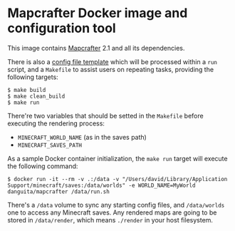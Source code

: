 # Mapcrafter Docker image and configuration tool

This image contains [Mapcrafter](http://mapcrafter.org/index) 2.1 and all its dependencies.

There is also a [config file template](render.template.conf) which will be processed within a `run` script, and a `Makefile` to assist users on repeating tasks, providing the following targets:

```shell
$ make build
$ make clean_build
$ make run
```

There're two variables that should be setted in the `Makefile` before executing the rendering process:

- `MINECRAFT_WORLD_NAME` (as in the saves path)
- `MINECRAFT_SAVES_PATH`

As a sample Docker container initialization, the `make run` target will execute the following command:

```shell
$ docker run -it --rm -v .:/data -v "/Users/david/Library/Application Support/minecraft/saves:/data/worlds" -e WORLD_NAME=MyWorld danguita/mapcrafter /data/run.sh
```

There's a `/data` volume to sync any starting config files, and `/data/worlds` one to access any Minecraft saves. Any rendered maps are going to be stored in `/data/render`, which means `./render` in your host filesystem.
